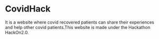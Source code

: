 # CovidHack
It is a website where covid recovered patients can share their experiences and help other covid patients.This website is made under the Hackathon HackOn2.0.
